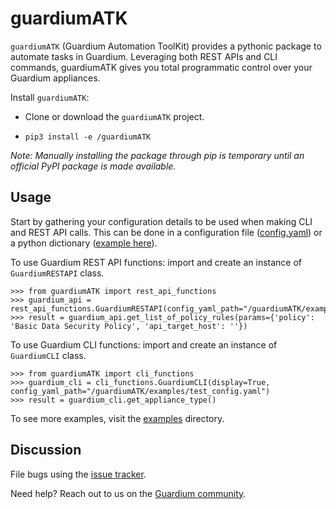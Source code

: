 # guardiumATK
`guardiumATK` (Guardium Automation ToolKit) provides a pythonic package to automate tasks in Guardium. Leveraging
both REST APIs and CLI commands, guardiumATK gives you total programmatic control over your Guardium appliances.

Install `guardiumATK`:

- Clone or download the `guardiumATK` project.

- ```pip3 install -e /guardiumATK```

*Note: Manually installing the package through pip is temporary until an official PyPI package is made available.*

## Usage
Start by gathering your configuration details to be used when making CLI and REST API calls. This can be done in a 
configuration file ([config.yaml](/examples/config.yaml)) or a python dictionary 
([example here](/examples/rest_api_get_report_as_json.py)).

To use Guardium REST API functions: import and create an instance of `GuardiumRESTAPI` class.
```
>>> from guardiumATK import rest_api_functions
>>> guardium_api = rest_api_functions.GuardiumRESTAPI(config_yaml_path="/guardiumATK/examples/test_config.yaml")
>>> result = guardium_api.get_list_of_policy_rules(params={'policy': 'Basic Data Security Policy', 'api_target_host': ''})
```

To use Guardium CLI functions: import and create an instance of `GuardiumCLI` class.
```
>>> from guardiumATK import cli_functions
>>> guardium_cli = cli_functions.GuardiumCLI(display=True, config_yaml_path="/guardiumATK/examples/test_config.yaml")
>>> result = guardium_cli.get_appliance_type()
```

To see more examples, visit the [examples](/examples) directory.
 
## Discussion
File bugs using the [issue tracker](https://github.com/jklahn/guardiumATK/issues).

Need help? Reach out to us on the
[Guardium community](https://community.ibm.com/community/user/groups/community-home?CommunityKey=aa1a6549-4b51-421a-9c67-6dd41e65ef85).


